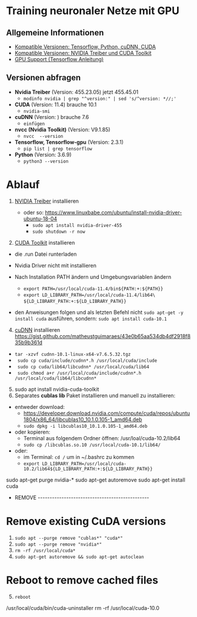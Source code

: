 # Training neuronaler Netze mit GPU

## Allgemeine Informationen
- [Kompatible Versionen: Tensorflow, Python, cuDNN, CUDA](https://www.tensorflow.org/install/source#tested_build_configurations)
- [Kompatible Versionen: NVIDIA Treiber und CUDA Toolkit](https://docs.nvidia.com/cuda/cuda-toolkit-release-notes/index.html)
- [GPU Support (Tensorflow Anleitung)](https://www.tensorflow.org/install/gpu)

## Versionen abfragen
- **Nvidia Treiber** (Version: 455.23.05) jetzt 455.45.01
  - ```modinfo nvidia | grep "^version:" | sed 's/^version: *//;' ```
- **CUDA** (Version: 11.4) brauche 10.1
  - ```nvidia-smi```  
- **cuDNN** (Version: ) brauche 7.6
  - ```einfügen```
- **nvcc (Nvidia Toolkit)** (Version: V9.1.85)
  -  ```nvcc  --version```
- **Tensorflow, Tensorflow-gpu** (Version: 2.3.1)
  - ```pip list | grep tensorflow```  
- **Python** (Version: 3.6.9)
  - ```python3 --version```




# Ablauf
1. [NVIDIA Treiber](https://www.nvidia.com/download/index.aspx?lang=en-us) installieren
    - oder so: https://www.linuxbabe.com/ubuntu/install-nvidia-driver-ubuntu-18-04
      - ```sudo apt install nvidia-driver-455```
      - ```sudo shutdown -r now```

3. [CUDA Toolkit](https://developer.nvidia.com/cuda-toolkit-archive) installieren
  - die .run Datei runterladen
  - Nvidia Driver nicht mit installieren
  - Nach Installation PATH ändern und Umgebungsvariablen ändern
    - ```export PATH=/usr/local/cuda-11.4/bin${PATH:+:${PATH}}```
    - ```export LD_LIBRARY_PATH=/usr/local/cuda-11.4/lib64\```  
        ```${LD_LIBRARY_PATH:+:${LD_LIBRARY_PATH}}```

  - den Anweisungen folgen und als letzten Befehl nicht ```sudo apt-get -y install cuda``` ausführen, sondern: ```sudo apt install cuda-10.1```
4. [cuDNN](https://developer.nvidia.com/rdp/cudnn-archive) installieren https://gist.github.com/matheustguimaraes/43e0b65aa534db4df2918f835b9b361d
  - ```tar -xzvf cudnn-10.1-linux-x64-v7.6.5.32.tgz```
  - ``` sudo cp cuda/include/cudnn*.h /usr/local/cuda/include```
  - ``` sudo cp cuda/lib64/libcudnn* /usr/local/cuda/lib64```
  - ``` sudo chmod a+r /usr/local/cuda/include/cudnn*.h /usr/local/cuda/lib64/libcudnn*```
5. sudo apt install nvidia-cuda-toolkit
6. Separates **cublas lib** Paket installieren und manuell zu installieren:
  - entweder download:
    - https://developer.download.nvidia.com/compute/cuda/repos/ubuntu1804/x86_64/libcublas10_10.1.0.105-1_amd64.deb
    - ```sudo dpkg -i libcublas10_10.1.0.105-1_amd64.deb```
  - oder kopieren:
    - Terminal aus folgendem Ordner öffnen: /usr/loal/cuda-10.2/lib64
    - ```sudo cp /libcublas.so.10 /usr/local/cuda-10.1/lib64/```
  - oder:
    - im Terminal: ```cd /``` um in ~/.bashrc zu kommen
    - ```export LD_LIBRARY_PATH=/usr/local/cuda-10.2/lib64${LD_LIBRARY_PATH:+:${LD_LIBRARY_PATH}}```
 


sudo apt-get purge nvidia-*
sudo apt-get autoremove
sudo apt-get install cuda

- REMOVE -----------------------------------------------
# Remove existing CuDA versions
1. ```sudo apt --purge remove "cublas*" "cuda*"```
2. ```sudo apt --purge remove "nvidia*"```
3. ```rm -rf /usr/local/cuda*```
4. ```sudo apt-get autoremove && sudo apt-get autoclean```

# Reboot to remove cached files 
5. ```reboot```

/usr/local/cuda/bin/cuda-uninstaller
rm -rf /usr/local/cuda-10.0


